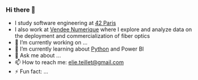 ### Hi there 👋

<!--
**eteillet/eteillet** is a ✨ _special_ ✨ repository because its `README.md` (this file) appears on your GitHub profile.

Here are some ideas to get you started:
-->

- I study software engineering at [42 Paris](https://42.fr/)
- I also work at [Vendee Numerique](https://www.vendeenumerique.fr/) where I explore and analyze data on the deployment and commercialization of fiber optics
- 🔭 I’m currently working on ...
- 🌱 I’m currently learning about [Python](https://skills.thijs.gg/icons?i=py) and Power BI
- 💬 Ask me about ...
- 📫 How to reach me: elie.teillet@gmail.com
- ⚡ Fun fact: ...

